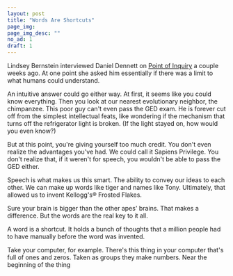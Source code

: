 ```yaml
---
layout: post
title: "Words Are Shortcuts"
page_img: 
page_img_desc: ""
no_ad: 1
draft: 1
---
```


Lindsey Bernstein interviewed Daniel Dennett on <a href="http://www.pointofinquiry.org/daniel_dennett_the_magic_of_consciousnesswithout_the_magic/">Point of Inquiry</a> a couple weeks ago. At one point she asked him essentially if there was a limit to what humans could understand.

An intuitive answer could go either way. At first, it seems like you could know everything. Then you look at our nearest evolutionary neighbor, the chimpanzee. This poor guy can't even pass the GED exam. He is forever cut off from the simplest intellectual feats, like wondering if the mechanism that turns off the refrigerator light is broken. (If the light stayed on, how would you even know?)

But at this point, you're giving yourself too much credit. You don't even realize the advantages you've had. We could call it Sapiens Privilege. You don't realize that, if it weren't for speech, you wouldn't be able to pass the GED either.

Speech is what makes us this smart. The ability to convey our ideas to each other. We can make up words like tiger and names like Tony. Ultimately, that allowed us to invent Kellogg's® Frosted Flakes.

Sure your brain is bigger than the other apes' brains. That makes a difference. But the words are the real key to it all.

A word is a shortcut. It holds a bunch of thoughts that a million people had to have manually before the word was invented.

Take your computer, for example. There's this thing in your computer that's full of ones and zeros. Taken as groups they make numbers. Near the beginning of the thing